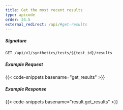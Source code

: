 ```yaml
---
title: Get the most recent results
type: apicode
order: 24.5
external_redirect: /api/#get-results
---
```


##### Signature
`GET /api/v1/synthetics/tests/${test_id}/results`

##### Example Request

{{< code-snippets basename="get_results" >}}

##### Example Response

{{< code-snippets basename="result.get_results" >}}
